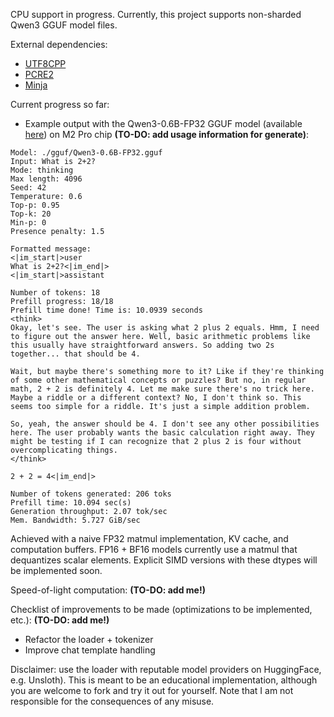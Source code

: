 CPU support in progress. Currently, this project supports non-sharded Qwen3 GGUF model files.

External dependencies:
- [UTF8CPP](https://github.com/nemtrif/utfcpp)
- [PCRE2](https://github.com/PCRE2Project/pcre2)
- [Minja](https://github.com/google/minja)

Current progress so far:



- Example output with the Qwen3-0.6B-FP32 GGUF model (available [here](https://huggingface.co/huggit0000/Qwen3-0.6B-GGUF-FP32)) on M2 Pro chip **(TO-DO: add usage information for generate)**:

```
Model: ./gguf/Qwen3-0.6B-FP32.gguf
Input: What is 2+2?
Mode: thinking
Max length: 4096
Seed: 42
Temperature: 0.6
Top-p: 0.95
Top-k: 20
Min-p: 0
Presence penalty: 1.5

Formatted message:
<|im_start|>user
What is 2+2?<|im_end|>
<|im_start|>assistant

Number of tokens: 18
Prefill progress: 18/18
Prefill time done! Time is: 10.0939 seconds
<think>
Okay, let's see. The user is asking what 2 plus 2 equals. Hmm, I need to figure out the answer here. Well, basic arithmetic problems like this usually have straightforward answers. So adding two 2s together... that should be 4.

Wait, but maybe there's something more to it? Like if they're thinking of some other mathematical concepts or puzzles? But no, in regular math, 2 + 2 is definitely 4. Let me make sure there's no trick here. Maybe a riddle or a different context? No, I don't think so. This seems too simple for a riddle. It's just a simple addition problem. 

So, yeah, the answer should be 4. I don't see any other possibilities here. The user probably wants the basic calculation right away. They might be testing if I can recognize that 2 plus 2 is four without overcomplicating things.
</think>

2 + 2 = 4<|im_end|>

Number of tokens generated: 206 toks
Prefill time: 10.094 sec(s)
Generation throughput: 2.07 tok/sec
Mem. Bandwidth: 5.727 GiB/sec
```

Achieved with a naive FP32 matmul implementation, KV cache, and computation buffers. FP16 + BF16 models currently use a matmul that dequantizes scalar elements. Explicit SIMD versions with these dtypes will be implemented soon.

Speed-of-light computation: **(TO-DO: add me!)**

Checklist of improvements to be made (optimizations to be implemented, etc.): **(TO-DO: add me!)**
- Refactor the loader + tokenizer
- Improve chat template handling

Disclaimer: use the loader with reputable model providers on HuggingFace, e.g. Unsloth). This is meant to be an educational implementation, although you are welcome to fork and try it out for yourself. Note that I am not responsible for the consequences of any misuse.
